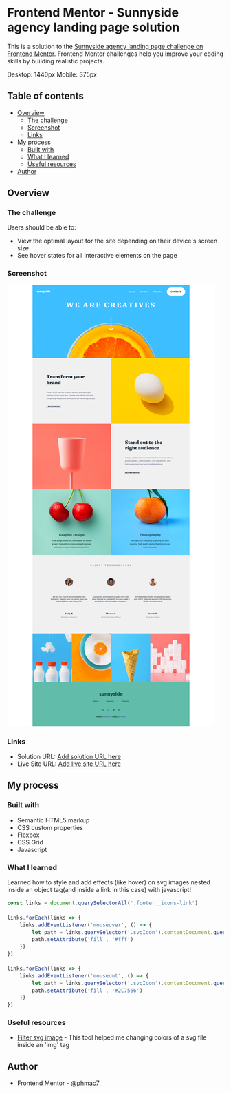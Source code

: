 # Frontend Mentor - Sunnyside agency landing page solution

This is a solution to the [Sunnyside agency landing page challenge on Frontend Mentor](https://www.frontendmentor.io/challenges/sunnyside-agency-landing-page-7yVs3B6ef). Frontend Mentor challenges help you improve your coding skills by building realistic projects.

Desktop: 1440px
Mobile: 375px

## Table of contents

- [Overview](#overview)
  - [The challenge](#the-challenge)
  - [Screenshot](#screenshot)
  - [Links](#links)
- [My process](#my-process)
  - [Built with](#built-with)
  - [What I learned](#what-i-learned)
  - [Useful resources](#useful-resources)
- [Author](#author)


## Overview

### The challenge

Users should be able to:

- View the optimal layout for the site depending on their device's screen size
- See hover states for all interactive elements on the page

### Screenshot

![](/images/desktop-print-done.png)


### Links

- Solution URL: [Add solution URL here](https://your-solution-url.com)
- Live Site URL: [Add live site URL here](https://your-live-site-url.com)

## My process

### Built with

- Semantic HTML5 markup
- CSS custom properties
- Flexbox
- CSS Grid
- Javascript

### What I learned

Learned how to style and add effects (like hover) on svg images nested inside an object tag(and inside a link in this case) with javascript!

```js
const links = document.querySelectorAll('.footer__icons-link')

links.forEach(links => {
    links.addEventListener('mouseover', () => {
        let path = links.querySelector('.svgIcon').contentDocument.querySelector('svg').querySelector('path');
        path.setAttribute('fill', '#fff')
    })
})

links.forEach(links => {
    links.addEventListener('mouseout', () => {
        let path = links.querySelector('.svgIcon').contentDocument.querySelector('svg').querySelector('path');
        path.setAttribute('fill', '#2C7566')
    })
})

```


### Useful resources

- [Filter svg image](https://codepen.io/sosuke/pen/Pjoqqp) - This tool helped me changing colors of a svg file inside an 'img' tag

## Author


- Frontend Mentor - [@phmac7](https://www.frontendmentor.io/profile/phmac7)


